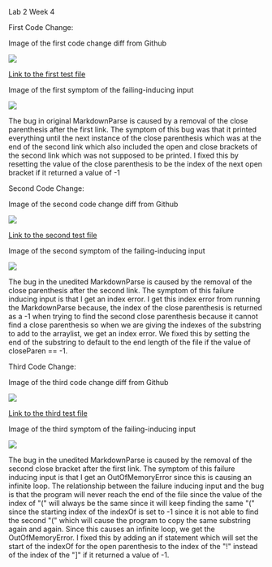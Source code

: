 Lab 2 Week 4

First Code Change:

Image of the first code change diff from Github

![](https://user-images.githubusercontent.com/97693001/151485440-5cf871ee-8b1e-4c48-b3fe-9ea9b241c037.png)

[Link to the first test file](https://github.com/Jimmycho319/markdown-parse/blob/main/test2.md)

Image of the first symptom of the failing-inducing input

![](https://user-images.githubusercontent.com/97693001/151485599-8fa0c1cd-8b13-40cd-9869-7a59865b08a4.png)

The bug in original MarkdownParse is caused by a removal of the close parenthesis after the first link. The symptom of this bug was that it printed everything until the next instance of the close parenthesis which was at the end of the second link which also included the open and close brackets of the second link which was not supposed to be printed. I fixed this by resetting the value of the close parenthesis to be the index of the next open bracket if it returned a value of -1



Second Code Change:

Image of the second code change diff from Github

![](https://user-images.githubusercontent.com/97693001/151487494-29a0e9a1-2e61-47f7-8dca-0b0bb25b5278.png)

[Link to the second test file](https://github.com/Jimmycho319/markdown-parse/blob/main/test3.md)

Image of the second symptom of the failing-inducing input

![](https://user-images.githubusercontent.com/97693001/151489590-93d3b574-7fea-4d01-8747-cdf8fbbd65dc.png)

The bug in the unedited MarkdownParse is caused by the removal of the close parenthesis after the second link. The symptom of this failure inducing input is that I get an index error. I get this index error from running the MarkdownParse because, the index of the close parenthesis is returned as a -1 when trying to find the second close parenthesis because it cannot find a close parenthesis so when we are giving the indexes of the substring to add to the arraylist, we get an index error. We fixed this by setting the end of the substring to default to the end length of the file if the value of closeParen == -1.


Third Code Change:

Image of the third code change diff from Github

![](https://user-images.githubusercontent.com/97693001/151489463-10b3fa97-9899-4795-a320-7c69c1f009e3.png)

[Link to the third test file](https://github.com/Jimmycho319/markdown-parse/blob/main/test4.md)

Image of the third symptom of the failing-inducing input

![](https://user-images.githubusercontent.com/97693001/151489645-bec932f3-7d13-4ca9-9eb9-6e57ad7d944a.png)

The bug in the unedited MarkdownParse is caused by the removal of the second close bracket after the first link. The symptom of this failure inducing input is that I get an OutOfMemoryError since this is causing an infinite loop. The relationship between the failure inducing input and the bug is that the program will never reach the end of the file since the value of the index of "(" will always be the same since it will keep finding the same "(" since the starting index of the indexOf is set to -1 since it is not able to find the second "(" which will cause the program to copy the same substring again and again. Since this causes an infinite loop, we get the OutOfMemoryError. I fixed this by adding an if statement which will set the start of the indexOf for the open parenthesis to the index of the "!" instead of the index of the "]" if it returned a value of -1.
